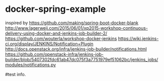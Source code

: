 # docker-spring-example

inspired by https://github.com/making/spring-boot-docker-blank
http://www.lagerweij.com/2015/06/01/xp2015-workshop-continuous-delivery-using-docker-and-jenkins-job-builder-2/
https://github.com/wouterla/workshop-docker-jenkins
https://wiki.jenkins-ci.org/display/JENKINS/Notification+Plugin
http://docs.openstack.org/infra/jenkins-job-builder/notifications.html
https://github.com/openstack-infra/jenkins-job-builder/blob/5407302fdc61ab47dc075f3a7751979ef51062bc/jenkins_jobs/modules/notifications.py


#test info.
